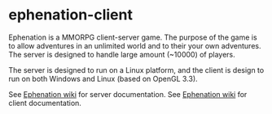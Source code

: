 ephenation-client
=================

Ephenation is a MMORPG client-server game.
The purpose of the game is to allow adventures in an unlimited world and to their your own adventures.
The server is designed to handle large amount (~10000) of players.

The server is designed to run on a Linux platform, and the client is design to run on both Windows and Linux
(based on OpenGL 3.3).

See [Ephenation wiki](https://github.com/larspensjo/ephenation-server/wiki) for server documentation.
See [Ephenation wiki](https://github.com/larspensjo/ephenation-client/wiki) for client documentation.
